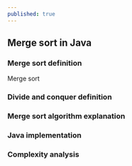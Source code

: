 ```yaml
---
published: true
---
```


## Merge sort in Java
    
### Merge sort definition
Merge sort

### Divide and conquer definition


### Merge sort algorithm explanation


### Java implementation


### Complexity analysis